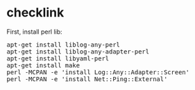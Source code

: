 # checklink

First, install perl lib:
<pre>
apt-get install liblog-any-perl
apt-get install liblog-any-adapter-perl
apt-get install libyaml-perl
apt-get install make
perl -MCPAN -e 'install Log::Any::Adapter::Screen'
perl -MCPAN -e 'install Net::Ping::External'
</pre>




